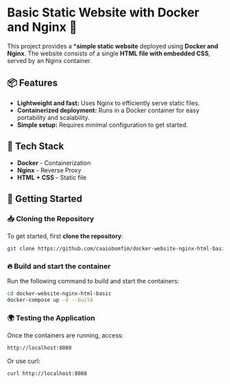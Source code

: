 # Basic Static Website with Docker and Nginx 🚀

This project provides a ***simple static website** deployed using **Docker and Nginx**. The website consists of a single **HTML file with embedded CSS**, served by an Nginx container.

## 📦 Features
- **Lightweight and fast:** Uses Nginx to efficiently serve static files.
- **Containerized deployment:** Runs in a Docker container for easy portability and scalability.
- **Simple setup:** Requires minimal configuration to get started.

## 🔧 Tech Stack
- **Docker** - Containerization
- **Nginx** - Reverse Proxy
- **HTML + CSS** - Static file

## 🚀 Getting Started

### 📥 **Cloning the Repository**
To get started, first **clone the repository**:

```sh
git clone https://github.com/caaiobomfim/docker-website-nginx-html-basic.git
```

### 🔥 Build and start the container
Run the following command to build and start the containers:

```sh
cd docker-website-nginx-html-basic
docker-compose up -d --build
```

### 🌍 Testing the Application
Once the containers are running, access:

```sh
http://localhost:8080
```

Or use curl:

```sh
curl http://localhost:8080
```